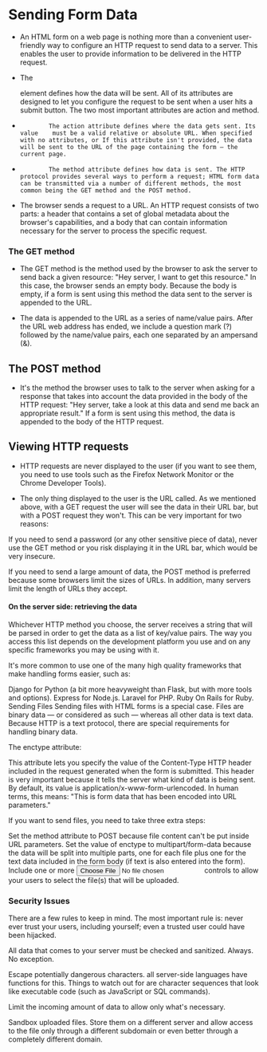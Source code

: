 # Sending Form Data
* An HTML form on a web page is nothing more than a convenient user-friendly way to configure an HTTP request to send data to a server. This enables the user to provide information to be delivered in the HTTP request.

* The <form> element defines how the data will be sent. All of its attributes are designed to let you configure the request to be sent when a user hits a submit button. The two most important attributes are action and method.

*             The action attribute defines where the data gets sent. Its value    must be a valid relative or absolute URL. When specified with no attributes, or If this attribute isn't provided, the data will be sent to the URL of the page containing the form — the current page.

*             The method attribute defines how data is sent. The HTTP protocol provides several ways to perform a request; HTML form data can be transmitted via a number of different methods, the most common being the GET method and the POST method.

* The browser sends a request to a URL. An HTTP request consists of two parts: a header that contains a set of global metadata about the browser's capabilities, and a body that can contain information necessary for the server to process the specific request.

### The GET method
* The GET method is the method used by the browser to ask the server to send back a given resource: "Hey server, I want to get this resource." In this case, the browser sends an empty body. Because the body is empty, if a form is sent using this method the data sent to the server is appended to the URL.


* The data is appended to the URL as a series of name/value pairs. After the URL web address has ended, we include a question mark (?) followed by the name/value pairs, each one separated by an ampersand (&).


## The POST method

* It's the method the browser uses to talk to the server when asking for a response that takes into account the data provided in the body of the HTTP request: "Hey server, take a look at this data and send me back an appropriate result." If a form is sent using this method, the data is appended to the body of the HTTP request.
## Viewing HTTP requests
* HTTP requests are never displayed to the user (if you want to see them, you need to use tools such as the Firefox Network Monitor or the Chrome Developer Tools).


* The only thing displayed to the user is the URL called. As we mentioned above, with a GET request the user will see the data in their URL bar, but with a POST request they won't. This can be very important for two reasons:

If you need to send a password (or any other sensitive piece of data), never use the GET method or you risk displaying it in the URL bar, which would be very insecure.

If you need to send a large amount of data, the POST method is preferred because some browsers limit the sizes of URLs. In addition, many servers limit the length of URLs they accept.

#### On the server side: retrieving the data

Whichever HTTP method you choose, the server receives a string that will be parsed in order to get the data as a list of key/value pairs. The way you access this list depends on the development platform you use and on any specific frameworks you may be using with it.

It's more common to use one of the many high quality frameworks that make handling forms easier, such as:

Django for Python (a bit more heavyweight than Flask, but with more tools and options).
Express for Node.js.
Laravel for PHP.
Ruby On Rails for Ruby.
Sending Files
Sending files with HTML forms is a special case. Files are binary data — or considered as such — whereas all other data is text data. Because HTTP is a text protocol, there are special requirements for handling binary data.

The enctype attribute:

This attribute lets you specify the value of the Content-Type HTTP header included in the request generated when the form is submitted. This header is very important because it tells the server what kind of data is being sent. By default, its value is application/x-www-form-urlencoded. In human terms, this means: "This is form data that has been encoded into URL parameters."

If you want to send files, you need to take three extra steps:

Set the method attribute to POST because file content can't be put inside URL parameters.
Set the value of enctype to multipart/form-data because the data will be split into multiple parts, one for each file plus one for the text data included in the form body (if text is also entered into the form).
Include one or more <input type="file"> controls to allow your users to select the file(s) that will be uploaded.

### Security Issues
There are a few rules to keep in mind. The most important rule is: never ever trust your users, including yourself; even a trusted user could have been hijacked.


All data that comes to your server must be checked and sanitized. Always. No exception.


Escape potentially dangerous characters. all server-side languages have functions for this. Things to watch out for are character sequences that look like executable code (such as JavaScript or SQL commands).


Limit the incoming amount of data to allow only what's necessary.


Sandbox uploaded files. Store them on a different server and allow access to the file only through a different subdomain or even better through a completely different domain.

